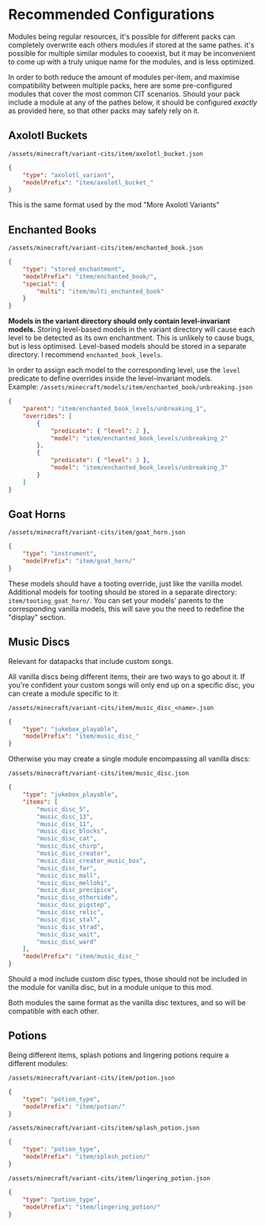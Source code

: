 # Recommended Configurations
Modules being regular resources, it's possible for different packs can completely overwrite each others modules if stored at the same pathes.  it's possible for multiple similar modules to cooexist, but it may be inconvenient to come up with a truly unique name for the modules, and is less optimized.

In order to both reduce the amount of modules per-item, and maximise compatibility between multiple packs, here are some pre-configured modules that cover the most common CIT scenarios. Should your pack include a module at any of the pathes below, it should be configured _exactly_ as provided here, so that other packs may safely rely on it.

## Axolotl Buckets
`/assets/minecraft/variant-cits/item/axolotl_bucket.json`
```json
{
	"type": "axolotl_variant",
	"modelPrefix": "item/axolotl_bucket_"
}
```
This is the same format used by the mod "More Axolotl Variants"

## Enchanted Books
`/assets/minecraft/variant-cits/item/enchanted_book.json`
```json
{
	"type": "stored_enchantment",
	"modelPrefix": "item/enchanted_book/",
	"special": {
		"multi": "item/multi_enchanted_book"
	}
}
```

**Models in the variant directory should only contain level-invariant models.**
Storing level-based models in the variant directory will cause each level to be detected as its own enchantment. This is unlikely to cause bugs, but is less optimised. Level-based models should be stored in a separate directory. I recommend `enchanted_book_levels`.

In order to assign each model to the corresponding level, use the `level` predicate to define overrides inside the level-invariant models.  
Example: `/assets/minecraft/models/item/enchanted_book/unbreaking.json`
```json
{
	"parent": "item/enchanted_book_levels/unbreaking_1",
	"overrides": [
		{
			"predicate": { "level": 2 },
			"model": "item/enchanted_book_levels/unbreaking_2"
		},
		{
			"predicate": { "level": 3 },
			"model": "item/enchanted_book_levels/unbreaking_3"
		}
	]
}
```

## Goat Horns
`/assets/minecraft/variant-cits/item/goat_horn.json`
```json
{
	"type": "instrument",
	"modelPrefix": "item/goat_horn/"
}
```
These models should have a tooting override, just like the vanilla model.
Additional models for tooting should be stored in a separate directory: `item/tooting_goat_horn/`.
You can set your models' parents to the corresponding vanilla models, this will save you the need to redefine the "display" section.

## Music Discs
Relevant for datapacks that include custom songs.

All vanilla discs being different items, their are two ways to go about it. If you're confident your custom songs will only end up on a specific disc, you can create a module specific to it:

`/assets/minecraft/variant-cits/item/music_disc_<name>.json`
```json
{
	"type": "jukebox_playable",
	"modelPrefix": "item/music_disc_"
}
```

Otherwise you may create a single module encompassing all vanilla discs:

`/assets/minecraft/variant-cits/item/music_disc.json`
```json
{
	"type": "jukebox_playable",
	"items": [
		"music_disc_5",
		"music_disc_13",
		"music_disc_11",
		"music_disc_blocks",
		"music_disc_cat",
		"music_disc_chirp",
		"music_disc_creator",
		"music_disc_creator_music_box",
		"music_disc_far",
		"music_disc_mall",
		"music_disc_mellohi",
		"music_disc_precipice",
		"music_disc_otherside",
		"music_disc_pigstep",
		"music_disc_relic",
		"music_disc_stal",
		"music_disc_strad",
		"music_disc_wait",
		"music_disc_ward"
	],
	"modelPrefix": "item/music_disc_"
}
```
Should a mod include custom disc types, those should not be included in the module for vanilla disc, but in a module unique to this mod.

Both modules the same format as the vanilla disc textures, and so will be compatible with each other.


## Potions
Being different items, splash potions and lingering potions require a different modules:

`/assets/minecraft/variant-cits/item/potion.json`
```json
{
	"type": "potion_type",
	"modelPrefix": "item/potion/"
}
```

`/assets/minecraft/variant-cits/item/splash_potion.json`
```json
{
	"type": "potion_type",
	"modelPrefix": "item/splash_potion/"
}
```

`/assets/minecraft/variant-cits/item/lingering_potion.json`
```json
{
	"type": "potion_type",
	"modelPrefix": "item/lingering_potion/"
}

```
